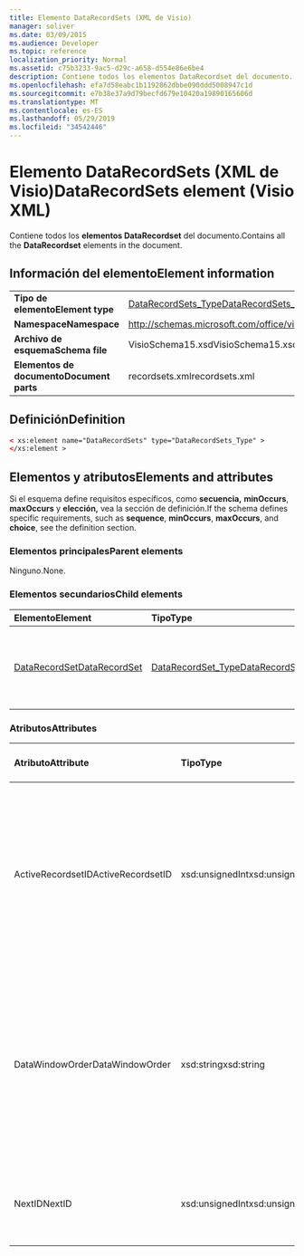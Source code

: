 ```yaml
---
title: Elemento DataRecordSets (XML de Visio)
manager: soliver
ms.date: 03/09/2015
ms.audience: Developer
ms.topic: reference
localization_priority: Normal
ms.assetid: c75b3233-9ac5-d29c-a658-d554e86e6be4
description: Contiene todos los elementos DataRecordset del documento.
ms.openlocfilehash: efa7d58eabc1b1192862dbbe090ddd5008947c1d
ms.sourcegitcommit: e7b38e37a9d79becfd679e10420a19890165606d
ms.translationtype: MT
ms.contentlocale: es-ES
ms.lasthandoff: 05/29/2019
ms.locfileid: "34542446"
---
```

# <a name="datarecordsets-element-visio-xml"></a><span data-ttu-id="b019a-103">Elemento DataRecordSets (XML de Visio)</span><span class="sxs-lookup"><span data-stu-id="b019a-103">DataRecordSets element (Visio XML)</span></span>

<span data-ttu-id="b019a-104">Contiene todos los **elementos DataRecordset** del documento.</span><span class="sxs-lookup"><span data-stu-id="b019a-104">Contains all the **DataRecordset** elements in the document.</span></span> 
  
## <a name="element-information"></a><span data-ttu-id="b019a-105">Información del elemento</span><span class="sxs-lookup"><span data-stu-id="b019a-105">Element information</span></span>

|||
|:-----|:-----|
|<span data-ttu-id="b019a-106">**Tipo de elemento**</span><span class="sxs-lookup"><span data-stu-id="b019a-106">**Element type**</span></span> <br/> |[<span data-ttu-id="b019a-107">DataRecordSets_Type</span><span class="sxs-lookup"><span data-stu-id="b019a-107">DataRecordSets_Type</span></span>](datarecordsets_type-complextypevisio-xml.md) <br/> |
|<span data-ttu-id="b019a-108">**Namespace**</span><span class="sxs-lookup"><span data-stu-id="b019a-108">**Namespace**</span></span> <br/> |http://schemas.microsoft.com/office/visio/2012/main  <br/> |
|<span data-ttu-id="b019a-109">**Archivo de esquema**</span><span class="sxs-lookup"><span data-stu-id="b019a-109">**Schema file**</span></span> <br/> |<span data-ttu-id="b019a-110">VisioSchema15.xsd</span><span class="sxs-lookup"><span data-stu-id="b019a-110">VisioSchema15.xsd</span></span>  <br/> |
|<span data-ttu-id="b019a-111">**Elementos de documento**</span><span class="sxs-lookup"><span data-stu-id="b019a-111">**Document parts**</span></span> <br/> |<span data-ttu-id="b019a-112">recordsets.xml</span><span class="sxs-lookup"><span data-stu-id="b019a-112">recordsets.xml</span></span>  <br/> |
   
## <a name="definition"></a><span data-ttu-id="b019a-113">Definición</span><span class="sxs-lookup"><span data-stu-id="b019a-113">Definition</span></span>

```XML
< xs:element name="DataRecordSets" type="DataRecordSets_Type" >
</xs:element >
```

## <a name="elements-and-attributes"></a><span data-ttu-id="b019a-114">Elementos y atributos</span><span class="sxs-lookup"><span data-stu-id="b019a-114">Elements and attributes</span></span>

<span data-ttu-id="b019a-115">Si el esquema define requisitos específicos, como **secuencia,** **minOccurs**, **maxOccurs** y **elección,** vea la sección de definición.</span><span class="sxs-lookup"><span data-stu-id="b019a-115">If the schema defines specific requirements, such as **sequence**, **minOccurs**, **maxOccurs**, and **choice**, see the definition section.</span></span> 
  
### <a name="parent-elements"></a><span data-ttu-id="b019a-116">Elementos principales</span><span class="sxs-lookup"><span data-stu-id="b019a-116">Parent elements</span></span>

<span data-ttu-id="b019a-117">Ninguno.</span><span class="sxs-lookup"><span data-stu-id="b019a-117">None.</span></span>
  
### <a name="child-elements"></a><span data-ttu-id="b019a-118">Elementos secundarios</span><span class="sxs-lookup"><span data-stu-id="b019a-118">Child elements</span></span>

|<span data-ttu-id="b019a-119">**Elemento**</span><span class="sxs-lookup"><span data-stu-id="b019a-119">**Element**</span></span>|<span data-ttu-id="b019a-120">**Tipo**</span><span class="sxs-lookup"><span data-stu-id="b019a-120">**Type**</span></span>|<span data-ttu-id="b019a-121">**Descripción**</span><span class="sxs-lookup"><span data-stu-id="b019a-121">**Description**</span></span>|
|:-----|:-----|:-----|
|[<span data-ttu-id="b019a-122">DataRecordSet</span><span class="sxs-lookup"><span data-stu-id="b019a-122">DataRecordSet</span></span>](datarecordset-element-datarecordsets_type-complextypevisio-xml.md) <br/> |[<span data-ttu-id="b019a-123">DataRecordSet_Type</span><span class="sxs-lookup"><span data-stu-id="b019a-123">DataRecordSet_Type</span></span>](datarecordset_type-complextypevisio-xml.md) <br/> |<span data-ttu-id="b019a-124">Contiene todos los **elementos DataRecordset** del documento.</span><span class="sxs-lookup"><span data-stu-id="b019a-124">Contains all the **DataRecordset** elements in the document.</span></span>  <br/> |
   
### <a name="attributes"></a><span data-ttu-id="b019a-125">Atributos</span><span class="sxs-lookup"><span data-stu-id="b019a-125">Attributes</span></span>

|<span data-ttu-id="b019a-126">**Atributo**</span><span class="sxs-lookup"><span data-stu-id="b019a-126">**Attribute**</span></span>|<span data-ttu-id="b019a-127">**Tipo**</span><span class="sxs-lookup"><span data-stu-id="b019a-127">**Type**</span></span>|<span data-ttu-id="b019a-128">**Obligatorio**</span><span class="sxs-lookup"><span data-stu-id="b019a-128">**Required**</span></span>|<span data-ttu-id="b019a-129">**Descripción**</span><span class="sxs-lookup"><span data-stu-id="b019a-129">**Description**</span></span>|<span data-ttu-id="b019a-130">**Posibles valores**</span><span class="sxs-lookup"><span data-stu-id="b019a-130">**Possible values**</span></span>|
|:-----|:-----|:-----|:-----|:-----|
|<span data-ttu-id="b019a-131">ActiveRecordsetID</span><span class="sxs-lookup"><span data-stu-id="b019a-131">ActiveRecordsetID</span></span>  <br/> |<span data-ttu-id="b019a-132">xsd:unsignedInt</span><span class="sxs-lookup"><span data-stu-id="b019a-132">xsd:unsignedInt</span></span>  <br/> |<span data-ttu-id="b019a-133">opcional</span><span class="sxs-lookup"><span data-stu-id="b019a-133">optional</span></span>  <br/> |<span data-ttu-id="b019a-134">Identificador del conjunto de registros  de datos activo en la ventana Datos externos cuando se cierra la ventana, para que se pueda restaurar la próxima vez que se abra la ventana.</span><span class="sxs-lookup"><span data-stu-id="b019a-134">The ID of the active data recordset in the **External Data** window when the window closes, so that it can be restored the next time the window opens.</span></span>  <br/> |<span data-ttu-id="b019a-135">Valores del tipo xsd:unsignedInt.</span><span class="sxs-lookup"><span data-stu-id="b019a-135">Values of the xsd:unsignedInt type.</span></span>  <br/> |
|<span data-ttu-id="b019a-136">DataWindowOrder</span><span class="sxs-lookup"><span data-stu-id="b019a-136">DataWindowOrder</span></span>  <br/> |<span data-ttu-id="b019a-137">xsd:string</span><span class="sxs-lookup"><span data-stu-id="b019a-137">xsd:string</span></span>  <br/> |<span data-ttu-id="b019a-138">opcional</span><span class="sxs-lookup"><span data-stu-id="b019a-138">optional</span></span>  <br/> |<span data-ttu-id="b019a-139">Orden de los conjuntos de registros de datos que se muestran en las fichas de la **ventana Datos externos.**</span><span class="sxs-lookup"><span data-stu-id="b019a-139">The order of the data recordsets displayed on the tabs of the **External Data** window.</span></span> <span data-ttu-id="b019a-140">Una lista ordenada de los IDs del conjunto de registros de datos, separados por punto y coma.</span><span class="sxs-lookup"><span data-stu-id="b019a-140">An ordered list of data-recordset IDs, separated by semi-colons.</span></span>  <br/> |<span data-ttu-id="b019a-141">Valores del tipo xsd:string.</span><span class="sxs-lookup"><span data-stu-id="b019a-141">Values of the xsd:string type.</span></span>  <br/> |
|<span data-ttu-id="b019a-142">NextID</span><span class="sxs-lookup"><span data-stu-id="b019a-142">NextID</span></span>  <br/> |<span data-ttu-id="b019a-143">xsd:unsignedInt</span><span class="sxs-lookup"><span data-stu-id="b019a-143">xsd:unsignedInt</span></span>  <br/> |<span data-ttu-id="b019a-144">necesario</span><span class="sxs-lookup"><span data-stu-id="b019a-144">required</span></span>  <br/> |<span data-ttu-id="b019a-145">El siguiente identificador disponible para un nuevo conjunto de registros de datos.</span><span class="sxs-lookup"><span data-stu-id="b019a-145">The next available ID for a new data recordset.</span></span>  <br/> |<span data-ttu-id="b019a-146">Valores del tipo xsd:unsignedInt.</span><span class="sxs-lookup"><span data-stu-id="b019a-146">Values of the xsd:unsignedInt type.</span></span>  <br/> |
   

